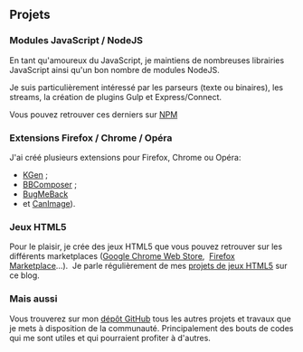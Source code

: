 <!--VarStream
title=Mes projets
description=Découvrez tous les projets que je mène et qui touchent de près ou de loin au développement web.
shortTitle=Projets
shortDesc=Découvrez mes divers projets
keywords.+=JavaScript
keywords.+=développeur
keywords.+=Nicolas
keywords.+=Froidure
keywords.+=projets
keywords.+=développement
keywords.+=web
lang=fr
location=FR
-->

## Projets

### Modules JavaScript / NodeJS

En tant qu'amoureux du JavaScript, je maintiens de nombreuses librairies
 JavaScript ainsi qu'un bon nombre de modules NodeJS.

Je suis particulièrement intéressé par les parseurs (texte ou binaires), les
 streams, la création de plugins Gulp et Express/Connect.

Vous pouvez retrouver ces derniers sur
 [NPM](https://www.npmjs.org/~nfroidure "Voir mon profil NPM")

### Extensions Firefox / Chrome / Opéra

J'ai créé plusieurs extensions pour Firefox, Chrome ou Opéra:
* [KGen](http://kgen.elitwork.com/accueil.html) ;
* [BBComposer](http://bbcomposer.elitwork.com/) ;
* [BugMeBack](https://github.com/nfroidure/BugMeBack)
* et [CanImage](http://canimage.elitwork.com/accueil.html)).

### Jeux HTML5

Pour le plaisir, je crée des jeux HTML5 que vous pouvez retrouver sur les
 différents marketplaces ([Google Chrome Web Store](https://chrome.google.com/webstore/detail/sumuray/afjmipblhemkknjilcfkcnaflgllhgph),
 [Firefox Marketplace](https://marketplace.firefox.com/app/sumura%C3%BF/)...).
 Je parle régulièrement de mes [projets de jeux HTML5](http://www.insertafter.com/articles,jeux_html5.html) sur ce blog.

### Mais aussi

Vous trouverez sur mon [dépôt GitHub](http://github.com/nfroidure) tous les
 autres projets et travaux que je mets à disposition de la communauté.
 Principalement des bouts de codes qui me sont utiles et qui pourraient
 profiter à d'autres.

